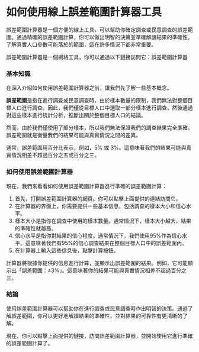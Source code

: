 如何使用線上誤差範圍計算器工具
===============

誤差範圍計算器是一個方便的線上工具，可以幫助你確定調查或民意調查的誤差範圍。通過精確的誤差範圍計算，你可以做出明智的決策並準確解讀結果的準確性。了解真實人口參數可能落於的範圍，這在許多情況下都非常重要。

誤差範圍計算器是一個網絡工具，你可以通過以下鏈接訪問它：誤差範圍計算器

### 基本知識

在深入介紹如何使用誤差範圍計算器之前，讓我們先了解一些基本概念。

**誤差範圍**是指在進行調查或民意調查時，由於樣本數量的限制，我們無法對整個目標人口進行調查。因此，我們僅從目標人口中選取一部分樣本進行調查，然後通過對這些樣本進行統計分析，推斷出關於整個目標人口的結論。

然而，由於我們僅使用了部分樣本，所以我們無法保證我們的調查結果完全準確。誤差範圍就是衡量我們的結果可能與真實情況之間的差異。

通常，誤差範圍用百分比表示，例如，5% 或 3%。這意味著我們的結果可能與真實情況相差不超過百分之五或百分之三。

### 如何使用誤差範圍計算器

現在，我們來看看如何使用誤差範圍計算器進行準確的誤差範圍計算：

1. 首先，打開誤差範圍計算器的網頁。你可以點擊上面提供的連結訪問它。
2. 在計算器的界面上，你需要提供一些基本信息，包括調查的樣本大小和信心水平。
3. 樣本大小是指你在調查中使用的樣本數量。通常情況下，樣本大小越大，結果的準確性就越高。
4. 信心水平是指你對結果的信心程度。通常情況下，我們使用95%作為信心水平。這意味著我們有95%的信心調查結果在整個目標人口中的誤差範圍內。
5. 在計算器上輸入這些信息後，點擊計算按鈕。

計算器將根據你提供的信息進行計算，並顯示出誤差範圍的結果。例如，它可能顯示出「誤差範圍：±3%」。這意味著你的結果可能與真實情況相差不超過百分之三。

### 結論

使用誤差範圍計算器可以幫助你在進行調查或民意調查時作出明智的決策。通過了解誤差範圍，你可以更好地解讀結果的準確性，並對結果的可靠性有更清晰的了解。

現在，你可以點擊上面提供的鏈接，訪問誤差範圍計算器，並開始使用它進行準確的誤差範圍計算了。